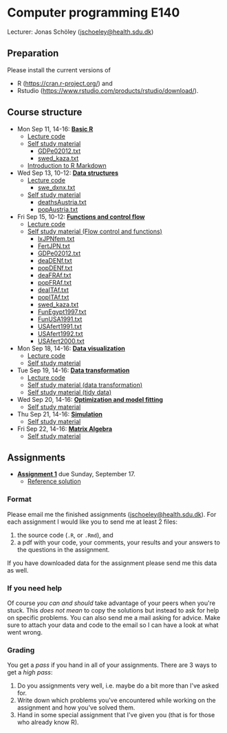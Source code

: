 Computer programming E140
=========================

Lecturer: Jonas Schöley (jschoeley@health.sdu.dk)

Preparation
-----------

Please install the current versions of
  - R (https://cran.r-project.org/) and
  - Rstudio (https://www.rstudio.com/products/rstudio/download/).

Course structure
----------------

- Mon Sep 11, 14-16: [**Basic R**](https://github.com/jschoeley/edsd1718-rstats/tree/master/01-the_basics)
    - [Lecture code](https://github.com/jschoeley/edsd1718-rstats/blob/master/01-the_basics/01-the_basics-lecture_code.pdf)
    - [Self study material](https://github.com/jschoeley/edsd1718-rstats/blob/master/01-the_basics/extended_notes/01-the_basics.pdf)
        - [GDPe02012.txt](https://raw.githubusercontent.com/jschoeley/edsd1718-rstats/master/01-the_basics/extended_notes/GDPe02012.txt)
        - [swed_kaza.txt](https://raw.githubusercontent.com/jschoeley/edsd1718-rstats/master/01-the_basics/extended_notes/swed_kaza.txt)
    - [Introduction to R Markdown](http://rmarkdown.rstudio.com/lesson-1.html)
- Wed Sep 13, 10-12: [**Data structures**](https://github.com/jschoeley/edsd1718-rstats/tree/master/02-data_structures)
    - [Lecture code](https://github.com/jschoeley/edsd1718-rstats/blob/master/02-data_structures/02-data_structures-lecture_code.pdf)
        - [swe_dxnx.txt](https://raw.githubusercontent.com/jschoeley/edsd1718-rstats/master/02-data_structures/swe_dxnx.txt)
    - [Self study material](https://github.com/jschoeley/edsd1718-rstats/blob/master/02-data_structures/extended_notes/02-data_structures.pdf)
        - [deathsAustria.txt](https://raw.githubusercontent.com/jschoeley/edsd1718-rstats/master/02-data_structures/extended_notes/deathsAustria.txt)
        - [popAustria.txt](https://raw.githubusercontent.com/jschoeley/edsd1718-rstats/master/02-data_structures/extended_notes/popAustria.txt)
- Fri Sep 15, 10-12: [**Functions and control flow**](https://github.com/jschoeley/edsd1718-rstats/tree/master/03-functions_and_control_flow)
    - [Lecture code](https://github.com/jschoeley/edsd1718-rstats/blob/master/03-functions_and_control_flow/03-functions_and_control_flow.pdf)
    - [Self study material (Flow control and functions)](https://github.com/jschoeley/edsd1718-rstats/blob/master/03-functions_and_control_flow/extended_notes/03-flow_control_and_functions.pdf)
        - [lxJPNfem.txt](https://raw.githubusercontent.com/jschoeley/edsd1718-rstats/master/03-functions_and_control_flow/extended_notes/lxJPNfem.txt)
        - [FertJPN.txt](https://raw.githubusercontent.com/jschoeley/edsd1718-rstats/master/03-functions_and_control_flow/extended_notes/FertJPN.txt)
        - [GDPe02012.txt](https://raw.githubusercontent.com/jschoeley/edsd1718-rstats/master/03-functions_and_control_flow/extended_notes/GDPe02012.txt)
        - [deaDENf.txt](https://raw.githubusercontent.com/jschoeley/edsd1718-rstats/master/03-functions_and_control_flow/extended_notes/deaDENf.txt)
        - [popDENf.txt](https://raw.githubusercontent.com/jschoeley/edsd1718-rstats/master/03-functions_and_control_flow/extended_notes/popDENf.txt)
        - [deaFRAf.txt](https://raw.githubusercontent.com/jschoeley/edsd1718-rstats/master/03-functions_and_control_flow/extended_notes/deaFRAf.txt)
        - [popFRAf.txt](https://raw.githubusercontent.com/jschoeley/edsd1718-rstats/master/03-functions_and_control_flow/extended_notes/popFRAf.txt)
        - [deaITAf.txt](https://raw.githubusercontent.com/jschoeley/edsd1718-rstats/master/03-functions_and_control_flow/extended_notes/deaITAf.txt)
        - [popITAf.txt](https://raw.githubusercontent.com/jschoeley/edsd1718-rstats/master/03-functions_and_control_flow/extended_notes/popITAf.txt)
        - [swed_kaza.txt](https://raw.githubusercontent.com/jschoeley/edsd1718-rstats/master/03-functions_and_control_flow/extended_notes/swed_kaza.txt)
        - [FunEgypt1997.txt](https://raw.githubusercontent.com/jschoeley/edsd1718-rstats/master/03-functions_and_control_flow/extended_notes/FunEgypt1997.txt)
        - [FunUSA1991.txt](https://raw.githubusercontent.com/jschoeley/edsd1718-rstats/master/03-functions_and_control_flow/extended_notes/FunUSA1991.txt)
        - [USAfert1991.txt](https://raw.githubusercontent.com/jschoeley/edsd1718-rstats/master/03-functions_and_control_flow/extended_notes/USAfert1991.txt)
        - [USAfert1992.txt](https://raw.githubusercontent.com/jschoeley/edsd1718-rstats/master/03-functions_and_control_flow/extended_notes/USAfert1992.txt)
        - [USAfert2000.txt](https://raw.githubusercontent.com/jschoeley/edsd1718-rstats/master/03-functions_and_control_flow/extended_notes/USAfert2000.txt)
- Mon Sep 18, 14-16: [**Data visualization**](https://github.com/jschoeley/edsd1718-rstats/tree/master/04-data_visualization)
    - [Lecture code](https://github.com/jschoeley/edsd1718-rstats/blob/master/04-data_visualization/01-ggplot-the_basics.pdf)
    - [Self study material](http://r4ds.had.co.nz/data-visualisation.html)
- Tue Sep 19, 14-16: [**Data transformation**](https://github.com/jschoeley/edsd1718-rstats/tree/master/05-data_transformation)
    - [Lecture code](https://github.com/jschoeley/edsd1718-rstats/blob/master/05-data_transformation/05-data_transformation.pdf)
    - [Self study material (data transformation)](http://r4ds.had.co.nz/transform.html)
    - [Self study material (tidy data)](http://r4ds.had.co.nz/tidy-data.html)
- Wed Sep 20, 14-16: [**Optimization and model fitting**](https://github.com/jschoeley/edsd1718-rstats/tree/master/06-optimization_and_model_fitting)
    - [Self study material](https://github.com/jschoeley/edsd1718-rstats/blob/master/06-optimization_and_model_fitting/extended_notes/06-optimization.pdf)
- Thu Sep 21, 14-16: [**Simulation**](https://github.com/jschoeley/edsd1718-rstats/tree/master/07-simulation)
    - [Self study material](https://github.com/jschoeley/edsd1718-rstats/blob/master/07-simulation/extended_notes/07-simulation.pdf)
- Fri Sep 22, 14-16: [**Matrix Algebra**](https://github.com/jschoeley/edsd1718-rstats/tree/master/08-matrix_algebra)
    - [Self study material](https://github.com/jschoeley/edsd1718-rstats/blob/master/08-matrix_algebra/08-matrix_algebra.pdf)

Assignments
-----------

- [**Assignment 1**](https://github.com/jschoeley/edsd1718-rstats/tree/master/assignment1/assignment1.pdf) due Sunday, September 17.
    - [Reference solution](https://github.com/jschoeley/edsd1718-rstats/blob/master/assignment1/solution/assignment1_solution.pdf)

### Format

Please email me the finished assignments (jschoeley@health.sdu.dk). For each assignment I would like you to send me at least 2 files:
  1. the source code (`.R`, or `.Rmd`), and
  2. a pdf with your code, your comments, your results and your answers to the questions in the assignment.

If you have downloaded data for the assignment please send me this data as well.

### If you need help

Of course *you can and should* take advantage of your peers when you're stuck. This *does not mean* to copy the solutions but instead to ask for help on specific problems. You can also send me a mail asking for advice. Make sure to attach your data and code to the email so I can have a look at what went wrong.

### Grading

You get a *pass* if you hand in all of your assignments. There are 3 ways to get a *high pass*:
  1. Do you assignments very well, i.e. maybe do a bit more than I've asked for.
  2. Write down which problems you've encountered while working on the assignment and how you've solved them.
  3. Hand in some special assignment that I've given you (that is for those who already know R).